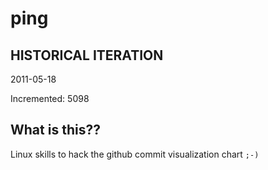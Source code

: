 # ping

## HISTORICAL ITERATION
2011-05-18

Incremented: 5098

## What is this?? 
Linux skills to hack the github commit visualization chart `;-)`
